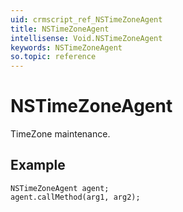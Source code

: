```yaml
---
uid: crmscript_ref_NSTimeZoneAgent
title: NSTimeZoneAgent
intellisense: Void.NSTimeZoneAgent
keywords: NSTimeZoneAgent
so.topic: reference
---
```


# NSTimeZoneAgent

TimeZone maintenance.

## Example

```crmscript
NSTimeZoneAgent agent;
agent.callMethod(arg1, arg2);
```
